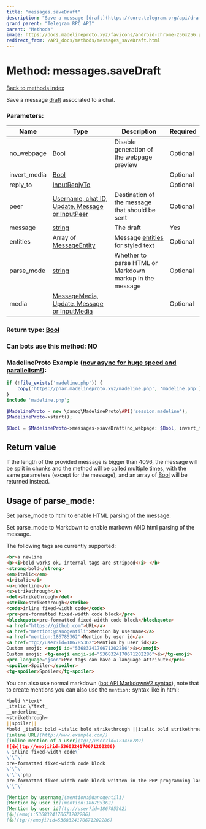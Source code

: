 ```yaml
---
title: "messages.saveDraft"
description: "Save a message [draft](https://core.telegram.org/api/drafts) associated to a chat."
grand_parent: "Telegram RPC API"
parent: "Methods"
image: https://docs.madelineproto.xyz/favicons/android-chrome-256x256.png
redirect_from: /API_docs/methods/messages_saveDraft.html
---
```

# Method: messages.saveDraft
[Back to methods index](index.html)



Save a message [draft](https://core.telegram.org/api/drafts) associated to a chat.

### Parameters:

| Name     |    Type       | Description | Required |
|----------|---------------|-------------|----------|
|no\_webpage|[Bool](/API_docs/types/Bool.html) | Disable generation of the webpage preview | Optional|
|invert\_media|[Bool](/API_docs/types/Bool.html) |  | Optional|
|reply\_to|[InputReplyTo](/API_docs/types/InputReplyTo.html) |  | Optional|
|peer|[Username, chat ID, Update, Message or InputPeer](/API_docs/types/InputPeer.html) | Destination of the message that should be sent | Optional|
|message|[string](/API_docs/types/string.html) | The draft | Yes|
|entities|Array of [MessageEntity](/API_docs/types/MessageEntity.html) | Message [entities](https://core.telegram.org/api/entities) for styled text | Optional|
|parse\_mode| [string](/API_docs/types/string.html) | Whether to parse HTML or Markdown markup in the message| Optional |
|media|[MessageMedia, Update, Message or InputMedia](/API_docs/types/InputMedia.html) |  | Optional|


### Return type: [Bool](/API_docs/types/Bool.html)

### Can bots use this method: **NO**


### MadelineProto Example ([now async for huge speed and parallelism!](https://docs.madelineproto.xyz/docs/ASYNC.html)):


```php
if (!file_exists('madeline.php')) {
    copy('https://phar.madelineproto.xyz/madeline.php', 'madeline.php');
}
include 'madeline.php';

$MadelineProto = new \danog\MadelineProto\API('session.madeline');
$MadelineProto->start();

$Bool = $MadelineProto->messages->saveDraft(no_webpage: $Bool, invert_media: $Bool, reply_to: $InputReplyTo, peer: $InputPeer, message: 'string', entities: [$MessageEntity, $MessageEntity], parse_mode: 'string', media: $InputMedia, );
```


## Return value 

If the length of the provided message is bigger than 4096, the message will be split in chunks and the method will be called multiple times, with the same parameters (except for the message), and an array of [Bool](../types/Bool.html) will be returned instead.



## Usage of parse_mode:

Set parse_mode to html to enable HTML parsing of the message.  

Set parse_mode to Markdown to enable markown AND html parsing of the message.  

The following tags are currently supported:

```html
<br>a newline
<b><i>bold works ok, internal tags are stripped</i> </b>
<strong>bold</strong>
<em>italic</em>
<i>italic</i>
<u>underline</u>
<s>strikethrough</s>
<del>strikethrough</del>
<strike>strikethrough</strike>
<code>inline fixed-width code</code>
<pre>pre-formatted fixed-width code block</pre>
<blockquote>pre-formatted fixed-width code block</blockquote>
<a href="https://github.com">URL</a>
<a href="mention:@danogentili">Mention by username</a>
<a href="mention:186785362">Mention by user id</a>
<a href="tg://user?id=186785362">Mention by user id</a>
Custom emoji: <emoji id="5368324170671202286">👍</emoji>
Custom emoji: <tg-emoji emoji-id="5368324170671202286">👍</tg-emoji>
<pre language="json">Pre tags can have a language attribute</pre>
<spoiler>Spoiler</spoiler>
<tg-spoiler>Spoiler</tg-spoiler>
```

You can also use normal markdown ([bot API MarkdownV2 syntax](https://core.telegram.org/bots/api#markdownv2-style)), note that to create mentions you can also use the `mention:` syntax like in html:  

```markdown
*bold \*text*
_italic \*text_
__underline__
~strikethrough~
||spoiler||
*bold _italic bold ~italic bold strikethrough ||italic bold strikethrough spoiler||~ __underline italic bold___ bold*
[inline URL](http://www.example.com/)
[inline mention of a user](tg://user?id=123456789)
![👍](tg://emoji?id=5368324170671202286)
\`inline fixed-width code\`
\`\`\`
pre-formatted fixed-width code block
\`\`\`
\`\`\`php
pre-formatted fixed-width code block written in the PHP programming language
\`\`\`

[Mention by username](mention:@danogentili)
[Mention by user id](mention:186785362)
[Mention by user id](tg://user?id=186785362)
[👍](emoji:5368324170671202286)
[👍](tg://emoji?id=5368324170671202286)
```

